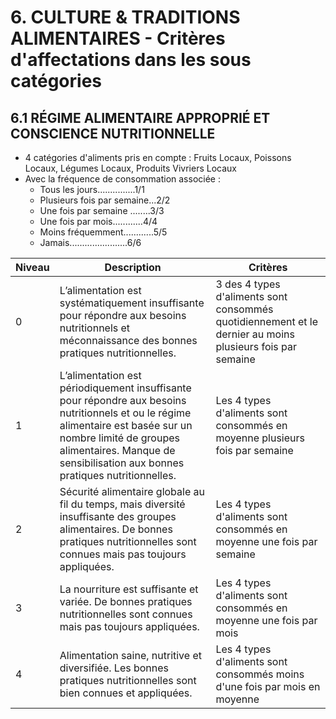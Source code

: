 # 6. CULTURE & TRADITIONS ALIMENTAIRES - Critères d'affectations dans les sous catégories 

## 6.1 RÉGIME ALIMENTAIRE APPROPRIÉ ET CONSCIENCE NUTRITIONNELLE

- 4 catégories d'aliments pris en compte :  Fruits Locaux, Poissons Locaux, Légumes Locaux, Produits Vivriers Locaux
- Avec la fréquence de consommation associée : 
  - Tous les jours...............1/1
  - Plusieurs fois par semaine...2/2
  - Une fois par semaine ........3/3
  - Une fois par mois............4/4
  - Moins fréquemment............5/5
  - Jamais.......................6/6

| Niveau | Description                                                                                       | Critères                                                |
|----------------|---------------------------------------------------------------------------------------------------|-------------------------------------------------------|
| 0     | L’alimentation est systématiquement insuffisante pour répondre aux besoins nutritionnels et méconnaissance des bonnes pratiques nutritionnelles.                           |  3 des 4 types d'aliments sont consommés quotidiennement et le dernier au moins plusieurs fois par semaine |
| 1     | L’alimentation est périodiquement insuffisante pour répondre aux besoins nutritionnels et ou le régime alimentaire est basée sur un nombre limité de groupes alimentaires. Manque de sensibilisation aux bonnes pratiques nutritionnelles. | Les 4 types d'aliments sont consommés en moyenne plusieurs fois par semaine  |
| 2     | Sécurité alimentaire globale au fil du temps, mais diversité insuffisante des groupes alimentaires. De bonnes pratiques nutritionnelles sont connues mais pas toujours appliquées. | Les 4 types d'aliments sont consommés en moyenne une fois par semaine  |
| 3     | La nourriture est suffisante et variée. De bonnes pratiques nutritionnelles sont connues mais pas toujours appliquées.                                                       | Les 4 types d'aliments sont consommés en moyenne une fois par mois  |
| 4     | Alimentation saine, nutritive et diversifiée. Les bonnes pratiques nutritionnelles sont bien connues et appliquées.                                                           | Les 4 types d'aliments sont consommés moins d'une fois par mois en moyenne   |

